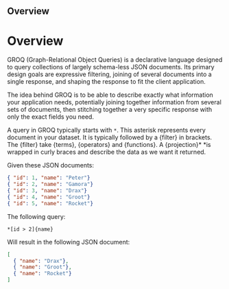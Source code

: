 Overview
-------

# Overview

GROQ (Graph-Relational Object Queries) is a declarative language designed to query collections of largely schema-less JSON documents. Its primary design goals are expressive filtering, joining of several documents into a single response, and shaping the response to fit the client application.

The idea behind GROQ is to be able to describe exactly what information your application needs, potentially joining together information from several sets of documents, then stitching together a very specific response with only the exact fields you need.

A query in GROQ typically starts with `*`. This asterisk represents every document in your dataset. It is typically followed by a {filter} in brackets. The {filter} take {terms}, {operators} and {functions}. A {projection}* *is wrapped in curly braces and describe the data as we want it returned. 

Given these JSON documents:

```json
{ "id": 1, "name": "Peter"}
{ "id": 2, "name": "Gamora"}
{ "id": 3, "name": "Drax"}
{ "id": 4, "name": "Groot"}
{ "id": 5, "name": "Rocket"}
```

The following query:

```groq
*[id > 2]{name}
```

Will result in the following JSON document:

```json
[
  { "name": "Drax"},
  { "name": "Groot"},
  { "name": "Rocket"}
]
```

